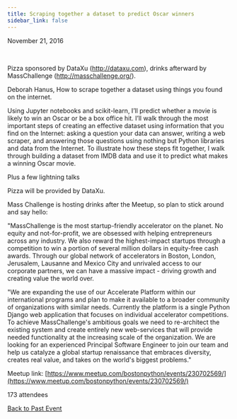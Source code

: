 ```yaml
---
title: Scraping together a dataset to predict Oscar winners
sidebar_link: false
---
```


November 21, 2016


   

Pizza sponsored by DataXu (http://dataxu.com), drinks afterward by MassChallenge (http://masschallenge.org/).

Deborah Hanus, How to scrape together a dataset using things you found on the internet.

Using Jupyter notebooks and scikit-learn, I’ll predict whether a movie is likely to win an Oscar or be a box office hit. I’ll walk through the most important steps of creating an effective dataset using information that you find on the Internet: asking a question your data can answer, writing a web scraper, and answering those questions using nothing but Python libraries and data from the Internet. To illustrate how these steps fit together, I walk through building a dataset from IMDB data and use it to predict what makes a winning Oscar movie.

Plus a few lightning talks

Pizza will be provided by DataXu.

Mass Challenge is hosting drinks after the Meetup, so plan to stick around and say hello:

"MassChallenge is the most startup-friendly accelerator on the planet. No equity and not-for-profit, we are obsessed with helping entrepreneurs across any industry. We also reward the highest-impact startups through a competition to win a portion of several million dollars in equity-free cash awards. Through our global network of accelerators in Boston, London, Jerusalem, Lausanne and Mexico City and unrivaled access to our corporate partners, we can have a massive impact - driving growth and creating value the world over.

"We are expanding the use of our Accelerate Platform within our international programs and plan to make it available to a broader community of organizations with similar needs. Currently the platform is a single Python Django web application that focuses on individual accelerator competitions. To achieve MassChallenge's ambitious goals we need to re-architect the existing system and create entirely new web-services that will provide needed functionality at the increasing scale of the organization. We are looking for an experienced Principal Software Engineer to join our team and help us catalyze a global startup renaissance that embraces diversity, creates real value, and takes on the world's biggest problems."


Meetup link: [https://www.meetup.com/bostonpython/events/230702569/](https://www.meetup.com/bostonpython/events/230702569/)

173 attendees

[Back to Past Event](past-events.md)